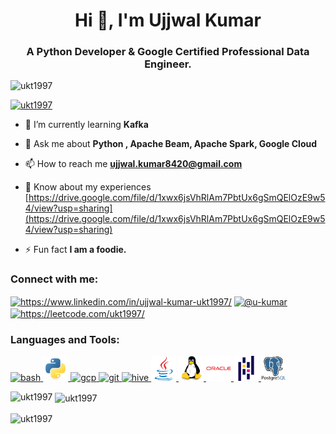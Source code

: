 <h1 align="center">Hi 👋, I'm Ujjwal Kumar</h1>
<h3 align="center">A Python Developer & Google Certified Professional Data Engineer.</h3>

<p align="left"> <img src="https://komarev.com/ghpvc/?username=ukt1997&label=Profile%20views&color=0e75b6&style=flat" alt="ukt1997" /> </p>

<p align="left"> <a href="https://github.com/ryo-ma/github-profile-trophy"><img src="https://github-profile-trophy.vercel.app/?username=ukt1997" alt="ukt1997" /></a> </p>

- 🌱 I’m currently learning **Kafka**

- 💬 Ask me about **Python , Apache Beam, Apache Spark, Google Cloud**

- 📫 How to reach me **ujjwal.kumar8420@gmail.com**

- 📄 Know about my experiences [https://drive.google.com/file/d/1xwx6jsVhRlAm7PbtUx6gSmQElOzE9w54/view?usp=sharing](https://drive.google.com/file/d/1xwx6jsVhRlAm7PbtUx6gSmQElOzE9w54/view?usp=sharing)

- ⚡ Fun fact **I am a foodie.**

<h3 align="left">Connect with me:</h3>
<p align="left">
<a href="https://linkedin.com/in/https://www.linkedin.com/in/ujjwal-kumar-ukt1997/" target="blank"><img align="center" src="https://raw.githubusercontent.com/rahuldkjain/github-profile-readme-generator/master/src/images/icons/Social/linked-in-alt.svg" alt="https://www.linkedin.com/in/ujjwal-kumar-ukt1997/" height="30" width="40" /></a>
<a href="https://medium.com/@u-kumar" target="blank"><img align="center" src="https://raw.githubusercontent.com/rahuldkjain/github-profile-readme-generator/master/src/images/icons/Social/medium.svg" alt="@u-kumar" height="30" width="40" /></a>
<a href="https://www.leetcode.com/https://leetcode.com/ukt1997/" target="blank"><img align="center" src="https://raw.githubusercontent.com/rahuldkjain/github-profile-readme-generator/master/src/images/icons/Social/leet-code.svg" alt="https://leetcode.com/ukt1997/" height="30" width="40" /></a>
</p>

<h3 align="left">Languages and Tools:</h3>
<p align="left"> 
  <a href="https://www.gnu.org/software/bash/" target="_blank" rel="noreferrer"> <img src="https://www.vectorlogo.zone/logos/gnu_bash/gnu_bash-icon.svg" alt="bash" width="40" height="40"/> </a>  
  <a href="https://www.python.org" target="_blank" rel="noreferrer"> <img src="https://raw.githubusercontent.com/devicons/devicon/master/icons/python/python-original.svg" alt="python" width="40" height="40"/> </a> 
  <a href="https://cloud.google.com" target="_blank" rel="noreferrer"> <img src="https://www.vectorlogo.zone/logos/google_cloud/google_cloud-icon.svg" alt="gcp" width="40" height="40"/> </a> 
  <a href="https://git-scm.com/" target="_blank" rel="noreferrer"> <img src="https://www.vectorlogo.zone/logos/git-scm/git-scm-icon.svg" alt="git" width="40" height="40"/> </a> 
  <a href="https://hive.apache.org/" target="_blank" rel="noreferrer"> <img src="https://www.vectorlogo.zone/logos/apache_hive/apache_hive-icon.svg" alt="hive" width="40" height="40"/> </a> 
  <a href="https://www.java.com" target="_blank" rel="noreferrer"> <img src="https://raw.githubusercontent.com/devicons/devicon/master/icons/java/java-original.svg" alt="java" width="40" height="40"/> </a>
  <a href="https://www.linux.org/" target="_blank" rel="noreferrer"> <img src="https://raw.githubusercontent.com/devicons/devicon/master/icons/linux/linux-original.svg" alt="linux" width="40" height="40"/> 
  </a> <a href="https://www.oracle.com/" target="_blank" rel="noreferrer"> <img src="https://raw.githubusercontent.com/devicons/devicon/master/icons/oracle/oracle-original.svg" alt="oracle" width="40" height="40"/> </a>
  <a href="https://pandas.pydata.org/" target="_blank" rel="noreferrer"> <img src="https://raw.githubusercontent.com/devicons/devicon/2ae2a900d2f041da66e950e4d48052658d850630/icons/pandas/pandas-original.svg" alt="pandas" width="40" height="40"/> </a>
  <a href="https://www.postgresql.org" target="_blank" rel="noreferrer"> <img src="https://raw.githubusercontent.com/devicons/devicon/master/icons/postgresql/postgresql-original-wordmark.svg" alt="postgresql" width="40" height="40"/> </a>  </p>

<p><img align="left" src="https://github-readme-stats.vercel.app/api/top-langs?username=ukt1997&show_icons=true&locale=en&layout=compact" alt="ukt1997" /></p>

<p>&nbsp;<img align="center" src="https://github-readme-stats.vercel.app/api?username=ukt1997&show_icons=true&locale=en" alt="ukt1997" /></p>

<p><img align="center" src="https://github-readme-streak-stats.herokuapp.com/?user=ukt1997&" alt="ukt1997" /></p>
